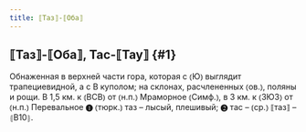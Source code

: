 ```yaml
---
title: ⟦Таз⟧-⟦Оба⟧
---
```

## ⟦Таз⟧-⟦Оба⟧, Тас-⟦Тау⟧ {#1}

Обнаженная в верхней части гора, которая с ⦅Ю⦆ выглядит трапециевидной, а с В куполом; на склонах, расчлененных ⦅ов.⦆, поляны и рощи. В 1,5 км. к ⦅ВСВ⦆ от ⦅н.п.⦆ Мраморное ⦅Симф.⦆, в 3 км. к ⦅ЗЮЗ⦆ от ⦅н.п.⦆ Перевальное ❶ ⦅тюрк.⦆ таз – лысый, плешивый; ❷ тас – ⦅ср.⦆ ⟦таз⟧ – ⦃В10⦄.
